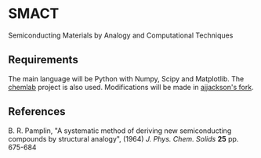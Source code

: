 SMACT
=====

Semiconducting Materials by Analogy and Computational Techniques


Requirements
------------

The main language will be Python with Numpy, Scipy and Matplotlib.
The [chemlab](http://chemlab.github.com/chemlab) project is also used.
Modifications will be made in [ajjackson's fork](https://github.com/ajjackson/chemlab).


References
----------

B. R. Pamplin, "A systematic method of deriving new semiconducting compounds by structural analogy", (1964) *J. Phys. Chem. Solids* **25** pp. 675-684 
